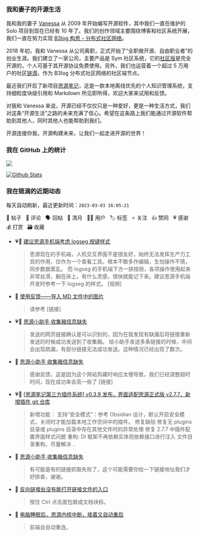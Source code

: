 ### 我和妻子的开源生活

我和我的妻子 [Vanessa](https://github.com/Vanessa219) 从 2009 年开始编写开源软件，其中我们一直在维护的 Solo 项目到现在已经有 10 年了。我们的创作领域主要围绕博客和社区系统开展，我们一直在努力实现 [B3log 构思 - 分布式社区网络](https://ld246.com/article/1546941897596)。

2018 年初，我和 Vanessa 从公司离职，正式开始了“全职做开源、自由职业者”的创业生涯。我们建立了一家公司，主要产品是 Sym 社区系统，它的[社区版](https://github.com/88250/symphony)是完全开源的，个人可基于其开源协议免费使用。另外，我们也运营着一个超过 5 万用户的社区[链滴](https://ld246.com)，作为 B3log 分布式社区网络的社区端节点。

最近我们开启了新项目[思源笔记](https://github.com/siyuan-note/siyuan)，这是一款本地离线优先的个人知识管理系统，支持细粒度块级引用和 Markdown 所见即所得，欢迎大家来试用和反馈。

对我和 Vanessa 来说，开源已经不仅仅只是一种爱好，更是一种生活方式，我们对这条“开源生活”之路的未来充满了信心。希望在这条路上我们能通过开源软件帮助到其他人，同时其他人也能帮助到我们。

开源连接你我，开源构建未来，让我们一起走进开源的世界！

### 我在 GitHub 上的统计

<a title="Hits" target="_blank" href="https://github.com/88250/88250"><img src="https://hits.b3log.org/88250/88250.svg"></a>

[![Github Stats](https://github-readme-stats.vercel.app/api?username=88250&theme=tokyonight&show_icons=true)](https://github.com/88250)

<!--events start -->

### 我在链滴的近期动态

每天自动刷新，最近更新时间：`2023-03-03 16:05:21`

📝 帖子 &nbsp; 💬 评论 &nbsp; 🗣 回帖 &nbsp; 🌙 清月 &nbsp; 👨‍💻 用户 &nbsp; 🏷️ 标签 &nbsp; ⭐️ 关注 &nbsp; 👍 赞同 &nbsp; 💗 感谢 &nbsp; 💰 打赏 &nbsp; 🗃 收藏

* 💗📝 [建议思源手机端考虑 logseg 按键样式](https://ld246.com/article/1677742827465)

  > 思源现在的手机端，人机交互界面不是很友好，始终无法发挥生产力工具的作用，仅作为一个查看工具。根本不敢多作编辑，生怕操作不慎，同步数据紊乱。 而 logseg 的手机端下方一排按扭，各项操作使用起来非常丝滑，躺在床上，有什么灵感，很快就能记下来。建议思源手机端开发时参考一下 logseg 的样式。 [视频]
* 💬 [使用反馈——导入 MD 文件中的图片](https://ld246.com/article/1677730537228/comment/1677737685630#comments)

  > 请参考 [链接]
* 💗📝 [思源小助手 收集箱信息缺失](https://ld246.com/article/1677637245005)

  > 发送的网页链接确认是可以识别的，因为在我发现有缺漏后将链接重新发送的时候成功发送到了收集箱。 给小助手发送多条链接的时候，中间会出现疏漏，有部分链接无法成功发送。这种情况已经出现了数次。
* 💬 [思源小助手 收集箱信息缺失](https://ld246.com/article/1677637245005/comment/1677737432999#comments)

  > 感谢反馈，这是因为这个网站剪藏时响应太慢导致，我们已经调整超时时间，现在成功率会高一些了 [链接]
* 💗📝 [[思源笔记第三方插件系统] v0.3.9 发布，界面适配思源正式版 v2.7.7，新增插件 git 仓库](https://ld246.com/article/1677684585872)

  > 新增功能： 支持“安全模式”：参考 Obsidian 设计，默认开启安全模式，关闭时才能加载本地工作空间中的插件。 修复缺陷 修复无 plugins 目录或 plugins 目录中存在其他文件时的异常处理 修复 2.7.7 中插件配置界面样式问题 重构: DI 框架不再依赖实体而依赖接口进行注入 文件目录重构，尽量解决 ..
* 💬 [思源小助手 收集箱信息缺失](https://ld246.com/article/1677637245005/comment/1677664738298#comments)

  > 有可能是有的链接抓取失败了，这个可能需要你给一下链接地址我们才好排查，谢谢。
* 💬 [反向链接处没有能打开链接文件的入口](https://ld246.com/article/1677660653214/comment/1677661603289#comments)

  > 按住 Ctrl 点击面包屑或文档块标。
* 💬 [电脑睡眠后，思源内核中断，接着又自动重启](https://ld246.com/article/1677657718623/comment/1677658898416#comments)

  > 前端会自动重连。


<!--events end -->
